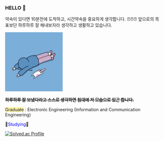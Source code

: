 ### HELLO 👋

약속이 있다면 10분전에 도착하고, 시간약속을 중요하게 생각합니다. ⏰⏰⏰
앞으로의 목표보단 하루하루 잘 해내보자라 생각하고 생활하고 있습니다.

![이미지](image/screenshot.jpg)

~~**하루하루 잘 보냈다라고 스스로 생각하면 침대에 저 모습으로 있곤 합니다.**~~


<span style="background-color:#fff5b1"> Graduate</span> : Electronic Engineering (Information and Communication Engineering) <br>


📘<span style="color:blue">Studying</span>📘

[![Solved.ac Profile](http://mazassumnida.wtf/api/v2/generate_badge?boj=1n1styleyuie)](https://solved.ac/1n1styleyuie/)



